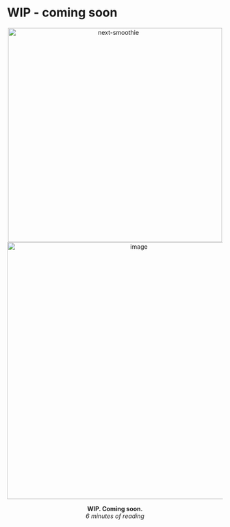 # WIP - coming soon

<p align="center">
<img width="500" alt="next-smoothie" src="https://github.com/finom/next-smoothie/assets/1082083/488872dc-19e1-4c4f-88ef-82791fc5cc91">
 <br>
<img width="600" alt="image" src="https://github.com/finom/next-smoothie/assets/1082083/9f9f05f5-db0d-44e2-a305-4d9c387d5eb4">
</p>


<p align="center">
<strong>WIP. Coming soon.</strong>
<br />
<em>6 minutes of reading</em>
</p>

<!--

<picture>
  <source media="(prefers-color-scheme: dark)" srcset="https://user-images.githubusercontent.com/25423296/163456776-7f95b81a-f1ed-45f7-b7ab-8fa810d529fa.png">
  <source media="(prefers-color-scheme: light)" srcset="https://user-images.githubusercontent.com/25423296/163456779-a8556205-d0a5-45e2-ac17-42d089e3c3f8.png">
  <img alt="Shows an illustrated sun in light mode and a moon with stars in dark mode." src="https://user-images.githubusercontent.com/25423296/163456779-a8556205-d0a5-45e2-ac17-42d089e3c3f8.png">
</picture>

-->


